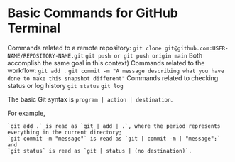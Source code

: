 # Basic Commands for GitHub Terminal

Commands related to a remote repository:
    `git clone git@github.com:USER-NAME/REPOSITORY-NAME.git`
    `git push or git push origin main`
    Both accomplish the same goal in this context)
Commands related to the workflow:
    `git add .`
    `git commit -m "A message describing what you have done to make this snapshot different"`
Commands related to checking status or log history
    `git status`
    `git log`

The basic Git syntax is `program | action | destination`.

For example,

    `git add .` is read as `git | add | .`, where the period represents everything in the current directory;
    `git commit -m "message"` is read as `git | commit -m | "message";` and
    `git status` is read as `git | status | (no destination)`.
